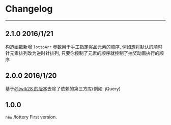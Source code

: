# Changelog

---

## 2.1.0 2016/1/21
构造函数新增 `lottoArr` 参数用于手工指定奖品元素的顺序, 例如想将默认的顺时针元素排列改为逆时针排列, 只要你控制了元素的顺序就控制了抽奖动画执行的顺序

## 2.0.0 2016/1/20
基于[@twlk28 的版本](https://github.com/duowan/lottery)去除了依赖的第三方库(例如: jQuery)

## 1.0.0

`new` /lottery First version.
